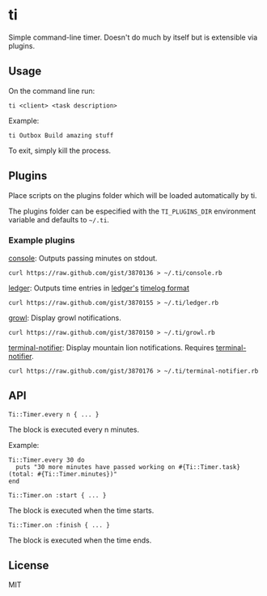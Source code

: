 # ti

Simple command-line timer. Doesn't do much by itself but is extensible via plugins.

## Usage

On the command line run:

    ti <client> <task description>

Example:

    ti Outbox Build amazing stuff

To exit, simply kill the process.

## Plugins

Place scripts on the plugins folder which will be loaded automatically by ti.

The plugins folder can be especified with the `TI_PLUGINS_DIR` environment variable and defaults to `~/.ti`.

### Example plugins

[console](https://gist.github.com/3870136): Outputs passing minutes on stdout.

    curl https://raw.github.com/gist/3870136 > ~/.ti/console.rb

[ledger](https://gist.github.com/3870155): Outputs time entries in [ledger's](http://ledger-cli.org/) [timelog format](http://ledger-cli.org/2.6/ledger.html#Using-timeclock-to-record-billable-time)

    curl https://raw.github.com/gist/3870155 > ~/.ti/ledger.rb

[growl](https://gist.github.com/3870150): Display growl notifications.

    curl https://raw.github.com/gist/3870150 > ~/.ti/growl.rb

[terminal-notifier](https://gist.github.com/3870176): Display mountain lion notifications. Requires [terminal-notifier](https://github.com/alloy/terminal-notifier).

    curl https://raw.github.com/gist/3870176 > ~/.ti/terminal-notifier.rb

## API

`Ti::Timer.every n { ... }`

The block is executed every n minutes.

Example:

    Ti::Timer.every 30 do
      puts "30 more minutes have passed working on #{Ti::Timer.task} (total: #{Ti::Timer.minutes})"
    end

`Ti::Timer.on :start { ... }`

The block is executed when the time starts.

`Ti::Timer.on :finish { ... }`

The block is executed when the time ends.

## License

MIT


